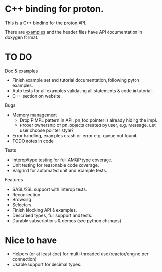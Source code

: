 # C++ binding for proton.

This is a C++ binding for the proton API.

There are [examples](../../../examples/cpp/README.md) and the header files have
API documentation in doxygen format.

# TO DO

Doc & examples
- Finish example set and tutorial documentation, following pyton examples.
- Auto tests for all examples validating all statements & code in tutorial.
- C++ section on website.

Bugs
- Memory management
  - Drop PIMPL pattern in API: pn_foo pointer is already hiding the impl.
  - Proper ownership of pn_objects created by user, e.g. Message. Let user choose pointer style?
- Error handling, examples crash on error e.g. queue not found.
- TODO notes in code.

Tests
- Interop/type testing for full AMQP type coverage.
- Unit testing for reasonable code coverage.
- Valgrind for automated unit and example tests.

Features
- SASL/SSL support with interop tests.
- Reconnection
- Browsing
- Selectors
- Finish blocking API & examples.
- Described types, full support and tests.
- Durable subscriptions & demos (see python changes)

# Nice to have

- Helpers (or at least doc) for multi-threaded use (reactor/engine per connection)
- Usable support for decimal types.
